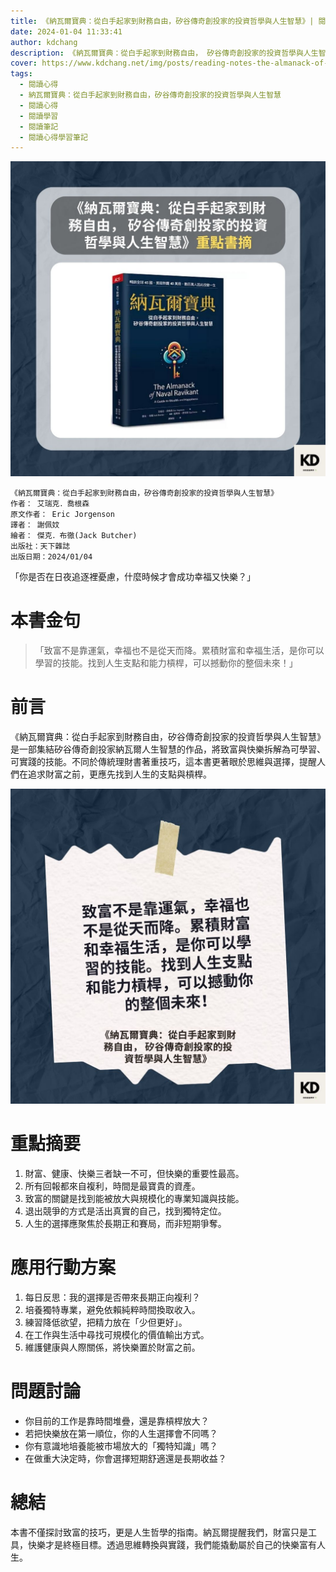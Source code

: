 ```yaml
---
title: 《納瓦爾寶典：從白手起家到財務自由，矽谷傳奇創投家的投資哲學與人生智慧》| 閱讀心得學習筆記
date: 2024-01-04 11:33:41
author: kdchang
description: 《納瓦爾寶典：從白手起家到財務自由， 矽谷傳奇創投家的投資哲學與人生智慧》是一部集結矽谷傳奇創投家納瓦爾人生智慧的作品，將致富與快樂拆解為可學習、可實踐的技能。不同於傳統理財書著重技巧，這本書更著眼於思維與選擇，提醒人們在追求財富之前，更應先找到人生的支點與槓桿。
cover: https://www.kdchang.net/img/posts/reading-notes-the-almanack-of-naval-ravikant-a-guide-to-wealth-and-happiness-1.jpg
tags:
  - 閱讀心得
  - 納瓦爾寶典：從白手起家到財務自由，矽谷傳奇創投家的投資哲學與人生智慧
  - 閱讀心得
  - 閱讀學習
  - 閱讀筆記
  - 閱讀心得學習筆記
---
```


![](img/posts/reading-notes-the-almanack-of-naval-ravikant-a-guide-to-wealth-and-happiness-1.jpg)

```
《納瓦爾寶典：從白手起家到財務自由，矽谷傳奇創投家的投資哲學與人生智慧》
作者： 艾瑞克．喬根森
原文作者： Eric Jorgenson
譯者： 謝佩妏
繪者： 傑克．布徹(Jack Butcher)
出版社：天下雜誌
出版日期：2024/01/04
```

「你是否在日夜追逐裡憂慮，什麼時候才會成功幸福又快樂？」

# 本書金句

> 「致富不是靠運氣，幸福也不是從天而降。累積財富和幸福生活，是你可以學習的技能。找到人生支點和能力槓桿，可以撼動你的整個未來！」

# 前言

《納瓦爾寶典：從白手起家到財務自由，矽谷傳奇創投家的投資哲學與人生智慧》是一部集結矽谷傳奇創投家納瓦爾人生智慧的作品，將致富與快樂拆解為可學習、可實踐的技能。不同於傳統理財書著重技巧，這本書更著眼於思維與選擇，提醒人們在追求財富之前，更應先找到人生的支點與槓桿。

![](img/posts/reading-notes-the-almanack-of-naval-ravikant-a-guide-to-wealth-and-happiness-2.jpg)

# 重點摘要

1. 財富、健康、快樂三者缺一不可，但快樂的重要性最高。
2. 所有回報都來自複利，時間是最寶貴的資產。
3. 致富的關鍵是找到能被放大與規模化的專業知識與技能。
4. 退出競爭的方式是活出真實的自己，找到獨特定位。
5. 人生的選擇應聚焦於長期正和賽局，而非短期爭奪。

# 應用行動方案

1. 每日反思：我的選擇是否帶來長期正向複利？
2. 培養獨特專業，避免依賴純粹時間換取收入。
3. 練習降低欲望，把精力放在「少但更好」。
4. 在工作與生活中尋找可規模化的價值輸出方式。
5. 維護健康與人際關係，將快樂置於財富之前。

# 問題討論

- 你目前的工作是靠時間堆疊，還是靠槓桿放大？
- 若把快樂放在第一順位，你的人生選擇會不同嗎？
- 你有意識地培養能被市場放大的「獨特知識」嗎？
- 在做重大決定時，你會選擇短期舒適還是長期收益？

# 總結

本書不僅探討致富的技巧，更是人生哲學的指南。納瓦爾提醒我們，財富只是工具，快樂才是終極目標。透過思維轉換與實踐，我們能撬動屬於自己的快樂富有人生。
